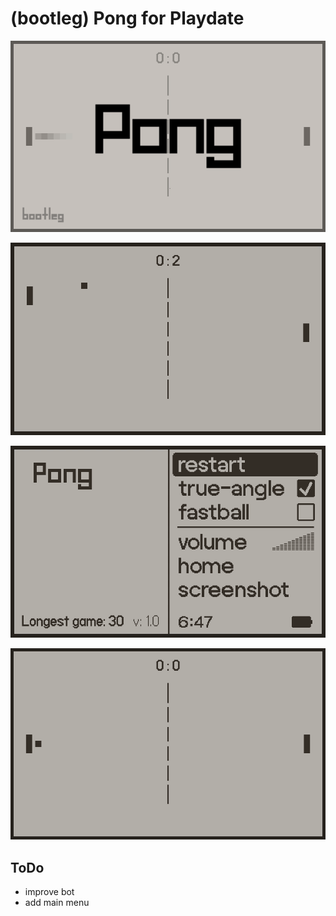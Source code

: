 # (bootleg) Pong for Playdate

![pong title png](pong-title-screen.png)

![pong scoring gif](pong-scoring.gif)

![pong menu gif](pong-menu.png)

![pong loop gif](pong-loop.gif)

## ToDo
- improve bot
- add main menu
